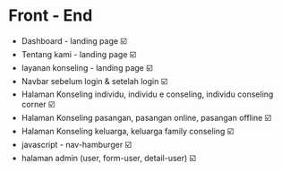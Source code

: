 # Front - End
- Dashboard - landing page ☑️
- Tentang kami - landing page ☑️
- layanan konseling - landing page ☑️
- Navbar sebelum login & setelah login ☑️
- Halaman Konseling individu, individu e conseling, individu conseling corner ☑️
- Halaman Konseling pasangan, pasangan online, pasangan offline ☑️
- Halaman Konseling keluarga, keluarga family conseling ☑️
- javascript - nav-hamburger ☑️
- halaman admin (user, form-user, detail-user) ☑️
